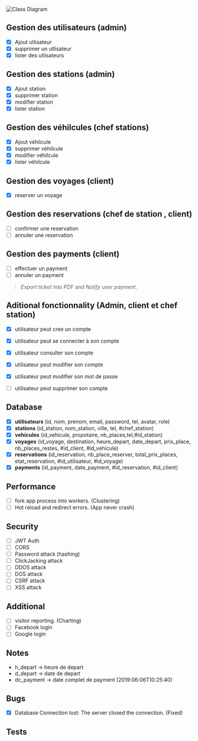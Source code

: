 ![Class Diagram](https://i.ibb.co/HnWn5xW/classe.png)  

## Gestion des utilisateurs (admin)
- [x] Ajout utlisateur
- [x] supprimer un utlisateur
- [x] lister des utlisateurs

## Gestion des stations (admin)
- [x] Ajout station
- [x] supprimer station
- [x] modifier station
- [x] lister station

## Gestion des véhilcules (chef stations)
- [x] Ajout véhilcule
- [x] supprimer véhilcule
- [x] modifier véhilcule
- [x] lister véhilcule

## Gestion des voyages (client)
- [x] reserver un voyage

## Gestion des reservations (chef de station , client)
- [ ] confirmer une reservation
- [ ] annuler une reservation

## Gestion des payments (client)
- [ ] effectuer un payment
- [ ] annuler un payment

> *Export ticket into PDF* and *Notify user payment*.

## Aditional fonctionnality (Admin, client et chef station)
- [x] utilisateur peut cree un compte
- [x] utilisateur peut se connecter à son compte
- [x] utilisateur consulter son compte
- [x] utilisateur peut modifier son compte

- [x] utilisateur peut modifier son mot de passe

- [ ] utilisateur peut supprimer son compte

## Database
- [x] **utilisateurs** (id, nom, prenom, email, password, tel, avatar, role)
- [x] **stations** (id_station,	nom_station,	ville,	tel,	#chef_station)
- [x] **vehicules** (id_vehicule,	propotaire,	nb_places,tel,#id_station)
- [x] **voyages** (id_voyage, destination, heure_depart, date_depart, prix_place, nb_places_restes, #id_client, #id_vehicule)
- [x] **reservations** (id_reservation, nb_place_reserver, total_prix_places, etat_reservation,  #id_utilisateur, #id_voyage)
- [x] **payments** (id_payment, date_payment, #id_reservation,	#id_client)

## Performance
- [ ] fork app process into workers. (Clustering)
- [ ] Hot reload and redirect errors. (App never crash)

## Security
- [ ] JWT Auth
- [ ] CORS
- [ ] Password attack (hashing)
- [ ] ClickJacking attack
- [ ] DDOS attack
- [ ] DOS attack
- [ ] CSRF attack
- [ ] XSS attack

## Additional
- [ ] visitor reporting. (Charting)
- [ ] Facebook login
- [ ] Google login

## Notes
- h_depart -> heure de depart
- d_depart -> date de depart
- dc_payment -> date complet de payment (2019:06:06T10:25:40)

## Bugs
- [x] Database Connection lost: The server closed the connection. (Fixed)

## Tests